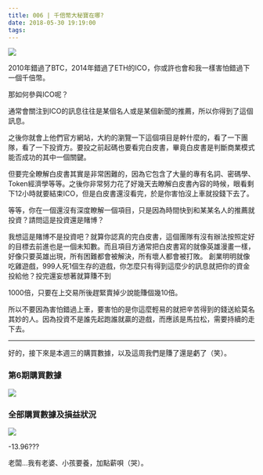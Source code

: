 ```yaml
---
title: 006 | 千倍幣大秘寶在哪?
date: 2018-05-30 19:19:00
tags:
---
```

![](https://firebasestorage.googleapis.com/v0/b/blog-1f60b.appspot.com/o/006-p0.png?alt=media&token=c072d147-4b03-4978-a680-8448ebe31a97)

2010年錯過了BTC，2014年錯過了ETH的ICO，你或許也會和我一樣害怕錯過下一個千倍幣。

那如何參與ICO呢？

通常會關注到ICO的訊息往往是某個名人或是某個新聞的推薦，所以你得到了這個訊息。

之後你就會上他們官方網站，大約的瀏覽一下這個項目是幹什麼的，看了一下團隊，看了一下投資方。要投之前起碼也要看完白皮書，畢竟白皮書是判斷商業模式能否成功的其中一個關鍵。

但要完全瞭解白皮書其實是非常困難的，因為它包含了大量的專有名詞、密碼學、Token經濟學等等。之後你非常努力花了好幾天去瞭解白皮書內容的時候，眼看剩下12小時就要結束ICO，但是白皮書還沒看完，於是你害怕沒上車就投錢下去了。

等等，你在一個還沒有深度瞭解一個項目，只是因為時間快到和某某名人的推薦就投資？請問這是投資還是賭博？

我想這是賭博不是投資吧？就算你認真的完白皮書，這個團隊有沒有辦法按照定好的目標去前進也是一個未知數。而且項目方通常把白皮書寫的就像英雄漫畫一樣，好像只要英雄出現，所有困難都會被解決，所有壞人都會被打敗。
創業明明就像吃雞遊戲，999人死1個生存的遊戲，你怎麼只有得到這麼少的訊息就把你的資金投給他？投完還妄想著就算賺不到

1000倍，只要在上交易所後趕緊賣掉少說能賺個幾10倍。

所以不要因為害怕錯過上車，要害怕的是你這麼輕易的就把辛苦得到的錢送給莫名其妙的人。因為投資不是誰先起跑誰就贏的遊戲，而應該是馬拉松，需要持續的走下去。

***

好的，接下來是本週三的購買數據，以及這周我們是賺了還是虧了（笑）。
### 第6期購買數據
![](https://firebasestorage.googleapis.com/v0/b/blog-1f60b.appspot.com/o/%E8%B4%AD%E4%B9%B0%E6%95%B0%E6%8D%AE006.png?alt=media&token=ebd14f39-cd71-4fb4-829c-1e8124863b18)

### 全部購買數據及損益狀況
![](https://firebasestorage.googleapis.com/v0/b/blog-1f60b.appspot.com/o/%E5%85%A8%E9%83%A8%E8%B4%AD%E4%B9%B0%E6%95%B0%E6%8D%AE%E5%8F%8A%E6%8D%9F%E7%9B%8A%E7%8A%B6%E5%86%B5006.png?alt=media&token=99c768f4-d373-475f-85c8-9d6eba6444f0)

-13.96???

老闆…我有老婆、小孩要養，加點薪唄（哭）。